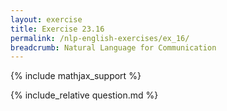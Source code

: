 ```yaml
---
layout: exercise
title: Exercise 23.16
permalink: /nlp-english-exercises/ex_16/
breadcrumb: Natural Language for Communication
---
```


{% include mathjax_support %}

<div><i class="arrow-up loader" data-chapter="nlp-english-exercises" data-exercise="ex_16" data-rating="0"></i></div>
{% include_relative question.md %}
